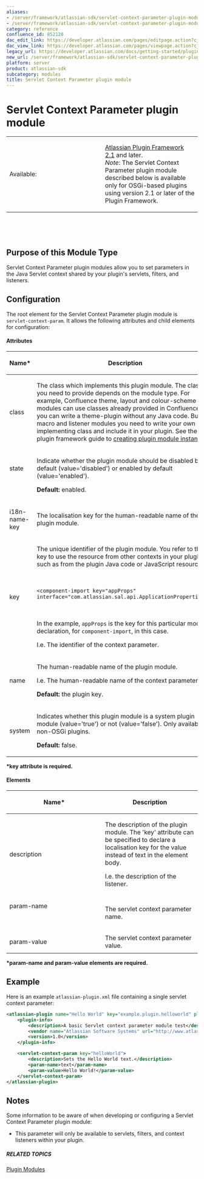 ```yaml
---
aliases:
- /server/framework/atlassian-sdk/servlet-context-parameter-plugin-module-852120.html
- /server/framework/atlassian-sdk/servlet-context-parameter-plugin-module-852120.md
category: reference
confluence_id: 852120
dac_edit_link: https://developer.atlassian.com/pages/editpage.action?cjm=wozere&pageId=852120
dac_view_link: https://developer.atlassian.com/pages/viewpage.action?cjm=wozere&pageId=852120
legacy_url: https://developer.atlassian.com/docs/getting-started/plugin-modules/servlet-context-parameter-plugin-module
new_url: /server/framework/atlassian-sdk/servlet-context-parameter-plugin-module
platform: server
product: atlassian-sdk
subcategory: modules
title: Servlet Context Parameter plugin module
---
```

# Servlet Context Parameter plugin module

<table>
<colgroup>
<col style="width: 50%" />
<col style="width: 50%" />
</colgroup>
<tbody>
<tr class="odd">
<td><p>Available:</p></td>
<td><p><a href="https://developer.atlassian.com/pages/viewpage.action?pageId=852134">Atlassian Plugin Framework 2.1</a> and later.<br />
<em>Note</em>: The Servlet Context Parameter plugin module described below is available only for OSGi-based plugins using version 2.1 or later of the Plugin Framework.</p></td>
</tr>
</tbody>
</table>

 

 

## Purpose of this Module Type

Servlet Context Parameter plugin modules allow you to set parameters in the Java Servlet context shared by your plugin's servlets, filters, and listeners.

## Configuration

The root element for the Servlet Context Parameter plugin module is `servlet-context-param`. It allows the following attributes and child elements for configuration:

#### Attributes

<table>
<colgroup>
<col style="width: 50%" />
<col style="width: 50%" />
</colgroup>
<thead>
<tr class="header">
<th><p>Name*</p></th>
<th><p>Description</p></th>
</tr>
</thead>
<tbody>
<tr class="odd">
<td><p>class</p></td>
<td><p>The class which implements this plugin module. The class you need to provide depends on the module type. For example, Confluence theme, layout and colour-scheme modules can use classes already provided in Confluence. So you can write a theme-plugin without any Java code. But for macro and listener modules you need to write your own implementing class and include it in your plugin. See the plugin framework guide to <a href="https://developer.atlassian.com/display/DOCS/Creating+Plugin+Module+Instances">creating plugin module instances</a>.</p></td>
</tr>
<tr class="even">
<td><p>state</p>
<p> </p></td>
<td><p>Indicate whether the plugin module should be disabled by default (value='disabled') or enabled by default (value='enabled').</p>
<p><strong>Default:</strong> enabled.</p></td>
</tr>
<tr class="odd">
<td><p>i18n-name-key</p></td>
<td>The localisation key for the human-readable name of the plugin module.</td>
</tr>
<tr class="even">
<td><p>key</p></td>
<td><p>The unique identifier of the plugin module. You refer to this key to use the resource from other contexts in your plugin, such as from the plugin Java code or JavaScript resources.</p>
<p> </p>
<pre><code>&lt;component-import key=&quot;appProps&quot; interface=&quot;com.atlassian.sal.api.ApplicationProperties&quot;/&gt;</code></pre>
<p> </p>
<p>In the example, <code>appProps</code> is the key for this particular module declaration, for <code>component-import</code>, in this case.</p>
<p>I.e. The identifier of the context parameter.</p></td>
</tr>
<tr class="odd">
<td><p>name</p></td>
<td><p>The human-readable name of the plugin module. </p>
<p>I.e. The human-readable name of the context parameter.</p>
<p><strong>Default:</strong> the plugin key.</p></td>
</tr>
<tr class="even">
<td><p>system</p></td>
<td><p>Indicates whether this plugin module is a system plugin module (value='true') or not (value='false'). Only available for non-OSGi plugins.</p>
<p><strong>Default:</strong> false.</p></td>
</tr>
</tbody>
</table>

**\*key attribute is required.**

#### Elements

<table>
<colgroup>
<col style="width: 50%" />
<col style="width: 50%" />
</colgroup>
<thead>
<tr class="header">
<th><p>Name*</p></th>
<th><p>Description</p></th>
</tr>
</thead>
<tbody>
<tr class="odd">
<td><p>description</p></td>
<td><p>The description of the plugin module. The 'key' attribute can be specified to declare a localisation key for the value instead of text in the element body. </p>
<p>I.e. the description of the listener.</p></td>
</tr>
<tr class="even">
<td><p>param-name</p>
<p> </p></td>
<td><p>The servlet context parameter name.</p></td>
</tr>
<tr class="odd">
<td><p>param-value</p></td>
<td>The servlet context parameter value.</td>
</tr>
</tbody>
</table>

**\*param-name and param-value elements are required.**

## Example

Here is an example `atlassian-plugin.xml` file containing a single servlet context parameter:

``` xml
<atlassian-plugin name="Hello World" key="example.plugin.helloworld" plugins-version="2">
    <plugin-info>
        <description>A basic Servlet context parameter module test</description>
        <vendor name="Atlassian Software Systems" url="http://www.atlassian.com"/>
        <version>1.0</version>
    </plugin-info>

    <servlet-context-param key="helloWorld">
        <description>Sets the Hello World text.</description>
        <param-name>text</param-name>
        <param-value>Hello World!</param-value>
    </servlet-context-param>
</atlassian-plugin>
```

## Notes

Some information to be aware of when developing or configuring a Servlet Context Parameter plugin module:

-   This parameter will only be available to servlets, filters, and context listeners within your plugin.

##### RELATED TOPICS

[Plugin Modules](/server/framework/atlassian-sdk/plugin-modules)





























































































































